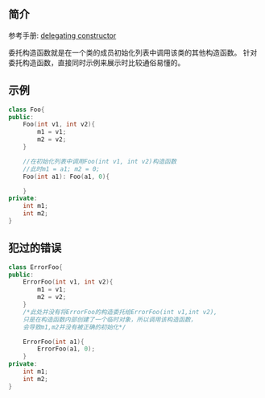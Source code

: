## 简介

参考手册: [delegating constructor][delegatingConstructor]

委托构造函数就是在一个类的成员初始化列表中调用该类的其他构造函数。
针对委托构造函数，直接同时示例来展示时比较通俗易懂的。

## 示例

```cpp
class Foo{
public:
    Foo(int v1, int v2){
        m1 = v1;
        m2 = v2;
    }

    //在初始化列表中调用Foo(int v1, int v2)构造函数
    //此时m1 = a1; m2 = 0;
    Foo(int a1): Foo(a1, 0){

    }
private:
    int m1;
    int m2;
}
```

## 犯过的错误

```cpp
class ErrorFoo{
public:
    ErrorFoo(int v1, int v2){
        m1 = v1;
        m2 = v2;
    }
    /*此处并没有将ErrorFoo的构造委托给ErrorFoo(int v1,int v2),
    只是在构造函数内部创建了一个临时对象，所以调用该构造函数，
    会导致m1,m2并没有被正确的初始化*/

    ErrorFoo(int a1){
        ErrorFoo(a1, 0);
    }
private:
    int m1;
    int m2;
}
```

[delegatingConstructor]:https://en.cppreference.com/w/cpp/language/initializer_list#Delegating_constructor